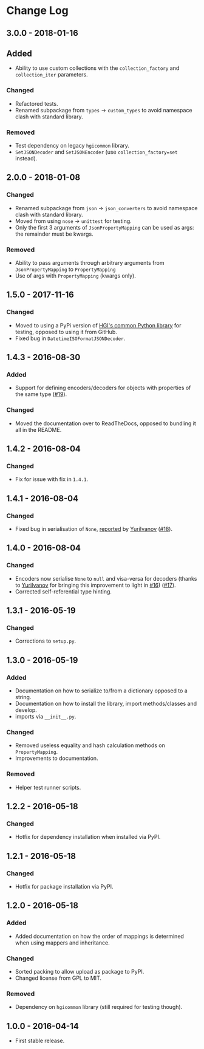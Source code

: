 # Change Log
## 3.0.0 - 2018-01-16
## Added
- Ability to use custom collections with the `collection_factory` and `collection_iter` parameters.

### Changed
- Refactored tests.
- Renamed subpackage from `types` -> `custom_types` to avoid namespace clash with standard library. 

### Removed
- Test dependency on legacy `hgicommon` library.
- `SetJSONDecoder` and `SetJSONEncoder` (use `collection_factory=set` instead).


## 2.0.0 - 2018-01-08
### Changed
- Renamed subpackage from `json` -> `json_converters` to avoid namespace clash with standard library.
- Moved from using `nose` -> `unittest` for testing.
- Only the first 3 arguments of `JsonPropertyMapping` can be used as args: the remainder must be kwargs.

### Removed
- Ability to pass arguments through arbitrary arguments from `JsonPropertyMapping` to `PropertyMapping`
- Use of args with `PropertyMapping` (kwargs only).


## 1.5.0 - 2017-11-16 
### Changed
- Moved to using a PyPi version of 
[HGI's common Python library](https://github.com/wtsi-hgi/python-common) for 
testing, opposed to using it from GitHub.
- Fixed bug in `DatetimeISOFormatJSONDecoder`.


## 1.4.3 - 2016-08-30
### Added
- Support for defining encoders/decoders for objects with properties of the same type 
([#19](https://github.com/wtsi-hgi/python-json/issues/19)).

### Changed
- Moved the documentation over to ReadTheDocs, opposed to bundling it all in the README.


## 1.4.2 - 2016-08-04
### Changed
- Fix for issue with fix in `1.4.1`.


## 1.4.1 - 2016-08-04
### Changed
- Fixed bug in serialisation of `None`, 
[reported](https://github.com/wtsi-hgi/python-json/issues/16#issuecomment-237527405) by 
[YuriIvanov](https://github.com/YuriIvanov) ([#18](https://github.com/wtsi-hgi/python-json/issues/18)).


## 1.4.0 - 2016-08-04
### Changed
- Encoders now serialise `None` to `null` and visa-versa for decoders (thanks to 
[YuriIvanov](https://github.com/YuriIvanov) for bringing this improvement to light in 
[#16](https://github.com/wtsi-hgi/python-json/issues/16)) ([#17](https://github.com/wtsi-hgi/python-json/issues/17)).
- Corrected self-referential type hinting. 


## 1.3.1 - 2016-05-19
### Changed
- Corrections to `setup.py`.


## 1.3.0 - 2016-05-19
### Added
- Documentation on how to serialize to/from a dictionary opposed to a string.
- Documentation on how to install the library, import methods/classes and develop.
- imports via `__init__.py`.

### Changed
- Removed useless equality and hash calculation methods on `PropertyMapping`.
- Improvements to documentation.

### Removed
- Helper test runner scripts.


## 1.2.2 - 2016-05-18
### Changed
- Hotfix for dependency installation when installed via PyPI.


## 1.2.1 - 2016-05-18
### Changed
- Hotfix for package installation via PyPI.


## 1.2.0 - 2016-05-18
### Added
- Added documentation on how the order of mappings is determined when using mappers and inheritance.

### Changed
- Sorted packing to allow upload as package to PyPI.
- Changed license from GPL to MIT.

### Removed
- Dependency on `hgicommon` library (still required for testing though).

## 1.0.0 - 2016-04-14
- First stable release.
